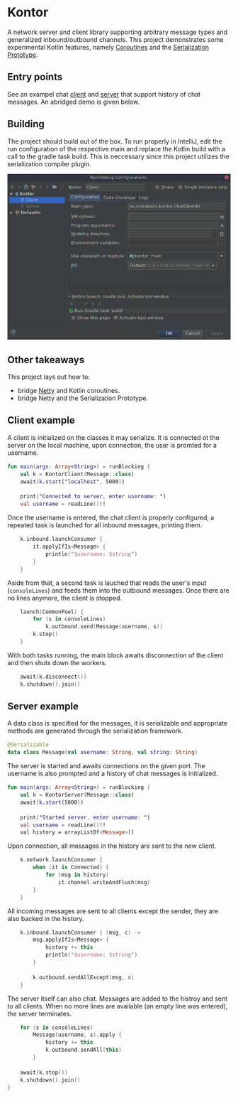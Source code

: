 # Kontor
A network server and client library supporting arbitrary message types and generalized inbound/outbound channels. This project demonstrates some experimental Kotlin features, namely [Coroutines](https://github.com/Kotlin/kotlinx.coroutines) and the [Serialization Prototype](https://github.com/elizarov/KotlinSerializationPrototypePlayground).

## Entry points
See an exampel chat [client](https://github.com/lukashaertel/kontor/blob/master/src/main/kotlin/eu/metatools/kontor/ChatClient.kt) and [server](https://github.com/lukashaertel/kontor/blob/master/src/main/kotlin/eu/metatools/kontor/ChaServer.kt) that support history of chat messages. An abridged demo is given below.

## Building
The project should build out of the box. To run properly in IntelliJ, edit the run configuration of the respective main and replace the Kotlin build with a call to the gradle task build. This is neccessary since this project utilizes the serialization compiler plugin.

![IntelliJ run configuration](https://github.com/lukashaertel/kontor/raw/wsdata/config.png)

## Other takeaways
This project lays out how to:
* bridge [Netty](http://netty.io/) and Kotlin coroutines.
* bridge Netty and the Serialization Prototype.



## Client example
A client is initialized on the classes it may serialize. It is connected ot the server on the local machine, upon connection, the user is promted for a username.

```kotlin
fun main(args: Array<String>) = runBlocking {
    val k = KontorClient(Message::class)
    await(k.start("localhost", 5000))

    print("Connected to server, enter username: ")
    val username = readLine()!!

```

Once the username is entered, the chat client is properly configured, a repeated task is launched for all inbound messages, printing them.

```kotlin
    k.inbound.launchConsumer {
        it.applyIfIs<Message> {
            println("$username: $string")
        }
    }
```

Aside from that, a second task is lauched that reads the user's input (`consoleLines`) and feeds them into the outbound messages. Once there are no lines anymore, the client is stopped.

```kotlin
    launch(CommonPool) {
        for (s in consoleLines)
            k.outbound.send(Message(username, s))
        k.stop()
    }
```

With both tasks running, the main block awaits disconnection of the client and then shuts down the workers.

```kotlin
    await(k.disconnect())
    k.shutdown().join()
```

## Server example 
A data class is specified for the messages, it is serializable and appropriate methods are generated through the serialization framework.

```kotlin
@Serializable
data class Message(val username: String, val string: String)
```

The server is started and awaits connections on the given port. The username is also prompted and a history of chat messages is initialized.

```kotlin
fun main(args: Array<String>) = runBlocking {
    val k = KontorServer(Message::class)
    await(k.start(5000))

    print("Started server, enter username: ")
    val username = readLine()!!
    val history = arrayListOf<Message>()

```

Upon connection, all messages in the history are sent to the new client.

```kotlin
    k.network.launchConsumer {
        when (it is Connected) {
            for (msg in history)
                it.channel.writeAndFlush(msg)
        }
    }

```

All incoming messages are sent to all clients except the sender, they are also backed in the history.

```kotlin
    k.inbound.launchConsumer { (msg, c) ->
        msg.applyIfIs<Message> {
            history += this
            println("$username: $string")
        }

        k.outbound.sendAllExcept(msg, c)
    }


```

The server itself can also chat. Messages are added to the histroy and sent to all clients. When no more lines are available (an empty line was entered), the server terminates.

```kotlin
    for (s in consoleLines)
        Message(username, s).apply {
            history += this
            k.outbound.sendAll(this)
        }

    await(k.stop())
    k.shutdown().join()
}
```
